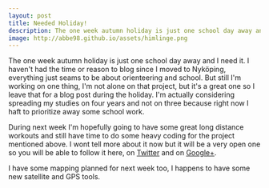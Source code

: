 ```yaml
---
layout: post
title: Needed Holiday!
description: The one week autumn holiday is just one school day away and I need it.
image: http://abbe98.github.io/assets/himlinge.png
---
```

The one week autumn holiday is just one school day away and I need it. I haven't had the time or reason to blog since I moved to Nyk&ouml;ping, everything just seams to be about orienteering and school. But still I'm working on one thing, I'm not alone on that project, but it's a great one so I leave that for a blog post during the holiday. I'm actually considering spreading my studies on four years and not on three because right now I haft to prioritize away some school work. 

During next week I'm hopefully going to have some great long distance workouts and still have time to do some heavy coding for the project mentioned above. I wont tell more about it now but it will be a very open one so you will be able to follow it here, on [Twitter][1] and on [Google+][2].

I have some mapping planned for next week too, I happens to have some new satellite and GPS tools.

[1]: https://twitter.com/AlbinPCLarsson
[2]: https://plus.google.com/+AlbinabbeLarsson/posts